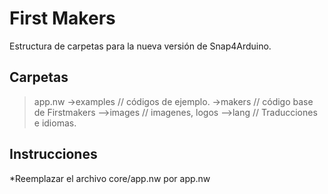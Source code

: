 # First Makers
Estructura de carpetas para la nueva versión de Snap4Arduino.

## Carpetas
>app.nw
->examples // códigos de ejemplo.
->makers // código base de Firstmakers
-->images // imagenes, logos
-->lang // Traducciones e idiomas.

## Instrucciones
*Reemplazar el archivo core/app.nw por app.nw  

